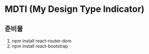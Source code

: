 # MDTI (My Design Type Indicator)
## 준비물
1. npm install react-router-dom
2. npm install react-bootstrap
